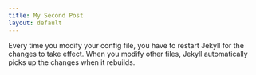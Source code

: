 ```yaml
---
title: My Second Post
layout: default
---
```


Every time you modify your config file, you have to restart Jekyll for the changes to take effect. When you modify other files, Jekyll automatically picks up the changes when it rebuilds.
